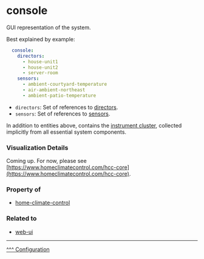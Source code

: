 console
==

GUI representation of the system.

Best explained by example:

```yaml
  console:
    directors:
      - house-unit1
      - house-unit2
      - server-room
    sensors:
      - ambient-courtyard-temperature
      - air-ambient-northeast
      - ambient-patio-temperature
```

* `directors`: Set of references to [directors](./directors.md).
* `sensors`: Set of references to [sensors](./sensors-and-switches.md).

In addition to entities above, contains the [instrument cluster](../instrument-cluster/index.md), collected implicitly from all essential system components.

### Visualization Details

Coming up. For now, please see [https://www.homeclimatecontrol.com/hcc-core](https://www.homeclimatecontrol.com/hcc-core).

### Property of
* [home-climate-control](./home-climate-control.md)

### Related to
* [web-ui](./web-ui.md)

---
[^^^ Configuration](./index.md)
